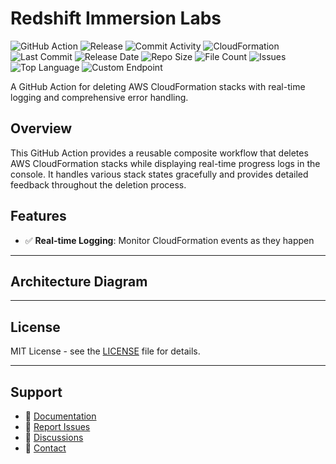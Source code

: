 # Redshift Immersion Labs

![GitHub Action](https://img.shields.io/badge/GitHub-Action-blue?logo=github)&nbsp;![Release](https://github.com/subhamay-bhattacharyya/2504-redshift-cft/actions/workflows/release.yaml/badge.svg)&nbsp;![Commit Activity](https://img.shields.io/github/commit-activity/t/subhamay-bhattacharyya/2504-redshift-cft)&nbsp;![CloudFormation](https://img.shields.io/badge/AWS-CloudFormation-orange?logo=amazonaws)&nbsp;![Last Commit](https://img.shields.io/github/last-commit/subhamay-bhattacharyya/2504-redshift-cft)&nbsp;![Release Date](https://img.shields.io/github/release-date/subhamay-bhattacharyya/2504-redshift-cft)&nbsp;![Repo Size](https://img.shields.io/github/repo-size/subhamay-bhattacharyya/2504-redshift-cft)&nbsp;![File Count](https://img.shields.io/github/directory-file-count/subhamay-bhattacharyya/2504-redshift-cft)&nbsp;![Issues](https://img.shields.io/github/issues/subhamay-bhattacharyya/2504-redshift-cft)&nbsp;![Top Language](https://img.shields.io/github/languages/top/subhamay-bhattacharyya/2504-redshift-cft)&nbsp;![Custom Endpoint](https://img.shields.io/endpoint?url=https://gist.githubusercontent.com/bsubhamay/c1d2adf5307cd382d68942e81d0597ab/raw/2504-redshift-cft.json?)


A GitHub Action for deleting AWS CloudFormation stacks with real-time logging and comprehensive error handling.

## Overview

This GitHub Action provides a reusable composite workflow that deletes AWS CloudFormation stacks while displaying real-time progress logs in the console. It handles various stack states gracefully and provides detailed feedback throughout the deletion process.

## Features

- ✅ **Real-time Logging**: Monitor CloudFormation events as they happen

---

## Architecture Diagram


---

## License

MIT License - see the [LICENSE](LICENSE) file for details.

---

## Support

- 📖 [Documentation](https://github.com/subhamay-bhattacharyya/2504-redshift-cft/wiki)
- 🐛 [Report Issues](https://github.com/subhamay-bhattacharyya/2504-redshift-cft/issues)
- 💬 [Discussions](https://github.com/subhamay-bhattacharyya/2504-redshift-cft/discussions)
- 📧 [Contact](mailto:support@subhamay.aws@gmail.com)
